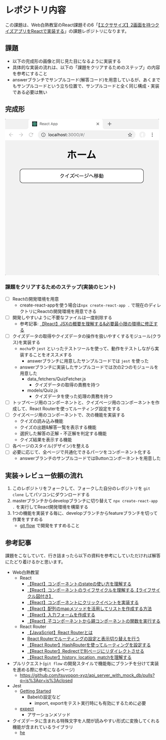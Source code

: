 # レポジトリ内容

この課題は、Web白熱教室のReact課題その6「[【エクササイズ】2画面を持つクイズアプリをReactで実装する](https://tsuyopon.xyz/learning-contents/web-dev/javascript/react/js-exercise-for-react-router-1/)」の課題レポジトリになります。

## 課題

- 以下の完成形の画像と同じ見た目になるように実装する
- 具体的な実装の流れは、以下の「課題をクリアするためのステップ」の内容を参考にすること
- answerブランチでサンプルコード(解答コード)を用意しているが、あくまでもサンプルコードという立ち位置で、サンプルコードと全く同じ構成・実装である必要は無い

## 完成形

![](exercise_images/exercise_for_react_router_completion.gif)

### 課題をクリアするためのステップ(実装のヒント)

- [ ] Reactの開発環境を用意
    - create-react-appを使う場合は`npx create-react-app .` で現在のディレクトリにReactの開発環境を用意できる
- [ ] 開発しやすいように不要なファイルは一度削除する
    - 参考記事: [【React】JSXの概要を理解する&必要最小限の環境に修正する](https://tsuyopon.xyz/learning-contents/web-dev/javascript/react/what-is-the-jsx-and-modify-env/)
- [ ] クイズデータの取得やクイズデータの操作を扱いやすくするモジュール(クラス)を実装する
    - `mocha`や `jest` といったテストツールを使って、動作をテストしながら実装することをオススメする
        - answerブランチに用意したサンプルコードでは `jest` を使った
    - answerブランチに実装したサンプルコードでは次の2つのモジュールを用意した
        - data_fetchers/QuizFetcher.js
            - クイズデータの取得の責務を持つ
        - models/Quiz.js
            - クイズデータを使った処理の責務を持つ
- [ ] トップページ用のコンポーネントと、クイズページ用のコンポーネントを作成して、React Routerを使ってルーティング設定をする
- [ ] クイズページ用のコンポーネントで、次の機能を実装する
    - クイズの読み込み機能
    - クイズの出題&解答一覧を表示する機能
    - 選択した解答の正解・不正解を判定する機能
    - クイズ結果を表示する機能
- [ ] 各ページのスタイル(デザイン)を整える
- [ ] 必要に応じて、全ページで共通化できるパーツをコンポーネント化する
    - answerブランチのサンプルコードではButtonコンポーネントを用意した


## 実装→レビュー依頼の流れ

1. このレポジトリをフォークして、フォークした自分のレポジトリを `git clone` してパソコンにダウンロードする
1. masterブランチからdevelopブランチに切り替えて `npx create-react-app .` を実行してReact開発環境を構築する
1. 1つの機能を実装する毎に、developブランチからfeatureブランチを切って作業をすすめる
    - [git flow](https://qiita.com/KosukeSone/items/514dd24828b485c69a05) で開発をすすめること

## 参考記事

課題をこなしていて、行き詰まったら以下の資料を参考にしていただければ解答にたどり着けるかと思います。

- Web白熱教室
    - React
        - [【React】コンポーネントのstateの使い方を理解する](https://tsuyopon.xyz/learning-contents/web-dev/javascript/react/understand-and-how-to-use-the-state/)
        - [【React】コンポーネントのライフサイクルを理解する【ライフサイクル図付き】](https://tsuyopon.xyz/learning-contents/web-dev/javascript/react/understand-the-lifecycle-of-components/)
        - [【React】コンポーネントにクリックイベントを実装する](https://tsuyopon.xyz/learning-contents/web-dev/javascript/react/how-to-handle-click-events/)
        - [【React】配列のmapメソッドを活用してリストを作成する方法](https://tsuyopon.xyz/learning-contents/web-dev/javascript/react/lists-and-keys/)
        - [【React】入力フォームを作成する](https://tsuyopon.xyz/learning-contents/web-dev/javascript/react/forms/)
        - [【React】子コンポーネントから親コンポーネントの関数を実行する](https://tsuyopon.xyz/learning-contents/web-dev/javascript/react/call-parent-functions-from-a-child-component/)
    - React Router
        - [【JavaScript】React Routerとは](https://tsuyopon.xyz/learning-contents/web-dev/javascript/react/what-is-the-react-router/)
        - [React Routerでルーティングの設定と表示切り替えを行う](https://tsuyopon.xyz/learning-contents/web-dev/javascript/react/routing-with-browser-router-and-route-in-react-router/)
        - [【React Router】HashRouterを使ってルーティングを設定する](https://tsuyopon.xyz/learning-contents/web-dev/javascript/react/routing-with-hash-router-and-route-in-react-router/)
        - [【React Router】Redirectで別ページにリダイレクトさせる](https://tsuyopon.xyz/learning-contents/web-dev/javascript/react/how-to-redirect-with-react-router/)
        - [【React Router】history, location, matchを理解する](https://tsuyopon.xyz/learning-contents/web-dev/javascript/react/history-location-match-in-react-router/)
- プルリクエスト(`git flow` の開発スタイルで機能毎にブランチを分けて実装を進める際に参考になるページ)
    - https://github.com/tsuyopon-xyz/api_server_with_mock_db/pulls?q=is%3Apr+is%3Aclosed
- Jest
    - [Getting Started](https://jestjs.io/docs/ja/getting-started)
        - Babelの設定など
            - import, exportをテスト実行時にも有効にするために必要
    - [expect](https://jestjs.io/docs/ja/expect)
        - アサーションメソッド
- クイズデータに含まれる特殊文字を人間が読みやすい形式に変換してくれる機能が含まれているライブラリ
    - [he](https://github.com/mathiasbynens/he)